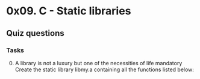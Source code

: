 # 0x09. C - Static libraries

## Quiz questions

### Tasks

0. A library is not a luxury but one of the necessities of life
   mandatory
   Create the static library libmy.a containing all the functions listed below:
